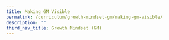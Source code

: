 ```yaml
---
title: Making GM Visible
permalink: /curriculum/growth-mindset-gm/making-gm-visible/
description: ""
third_nav_title: Growth Mindset (GM)
---
```

